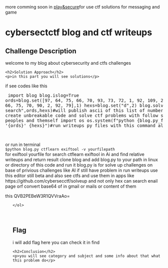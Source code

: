 <!DOCTYPE html>
<html>

<body>
 more comming soon in <a href="https://playandsecure.com/ps">play&secure</a>for use ctf solutions for messaging and game
    <h1>cybersectctf  blog and ctf writeups  </h1>
<head>
    <meta charset="UTF-8">
    <meta name="viewport" content="width=device-width, initial-scale=1.0">
    <title>cybersectctf team writeups</title>
 
</head>
    <h2>Challenge Description</h2>
    <p> welcome to  my blog about cybersecurity and ctfs challenges
</p>

    <h2>Solution Approach</h2>
    <p>in this part you will see solutions</p>
if see codes like this <pre>
import blog
blog.islog=True
ords=blog.set([97, 64, 75, 66, 70, 93, 73, 72, 1, 92, 109, 2, 84, 109, 66, 75, 70, 90, 2, 92, 79],1)
hexs=blog.set("d",2)
blog.solveup("snakes search",ords,hexs)#will publish ascii of this list of numbers
#goal is create unbreakable code and solve ctf problems with follow solutions of peoples and themself
import os
os.system(f"python {blog.py_file_path} '{ords}' {hexs}")#run writeups py files with this command also

</pre>
or run in terminal
<code>
$python blog.py ctflearn exiftool -v yourfilepath
</code>
for exiftool yourfile for search ctflearn exiftool in Ai and find relative writeups
and return result
clone blog and add blog.py to your path in linux or directory of this  code  and run it
blog.py is for solve up challenges on base of privious challenges like AI
   if still have problem in run writeups use this editor still beta
and also see ctfs and use them in apps like 
https://github.com/cybersecctf/solveup
and not only hex can search enail page orf convert base64 of in gmail or mails or content of them

this QVB2PEBeW3R1QVVraAo=
 <ol>
 
    </ol>
<br>
    <h2>Flag</h2>
    <p class="flag">i will add flag here you can check it in find
</p>

    <h2>Conclusion</h2>
    <p>you will see category and subject and some info about that what this problem do</p>
</body>
</html>
